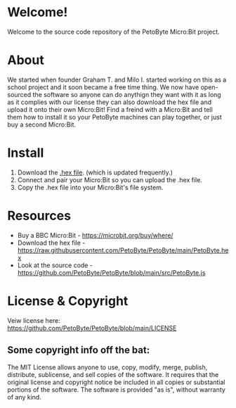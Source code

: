# Welcome!
Welcome to the source code repository of the PetoByte Micro:Bit project.

# About
We started when founder Graham T. and Milo I. started working on this as a school project and it soon became a free time thing.
We now have open-sourced the software so anyone can do anythign they want with it as long as it complies with our license they can also download the hex file and upload it onto their own Micro:Bit!
Find a freind with a Micro:Bit and tell them how to install it so your PetoByte machines can play together, or just buy a second Micro:Bit.

# Install
1. Download the [.hex file](https://github.com/PetoByte/PetoByte/blob/main/PetoByte.hex). (which is updated frequently.)
2. Connect and pair your Micro:Bit so you can upload the .hex file.
3. Copy the .hex file into your Micro:Bit's file system.

# Resources
+ Buy a BBC Micro:Bit - https://microbit.org/buy/where/
+ Download the hex file - https://raw.githubusercontent.com/PetoByte/PetoByte/main/PetoByte.hex
+ Look at the source code - https://github.com/PetoByte/PetoByte/blob/main/src/PetoByte.js

# License & Copyright
Veiw license here: https://github.com/PetoByte/PetoByte/blob/main/LICENSE
## Some copyright info off the bat:
The MIT License allows anyone to use, copy, modify, merge, publish, distribute, sublicense, and sell copies of the software. It requires that the original license and copyright notice be included in all copies or substantial portions of the software. The software is provided "as is", without warranty of any kind.
